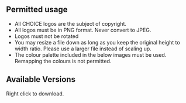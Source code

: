 ## Permitted usage

* All CHOICE logos are the subject of copyright.
* All logos must be in PNG format. Never convert to JPEG.
* Logos must not be rotated
* You may resize a file down as long as you keep the original height to width ratio. Please use a larger file instead of scaling up.
* The colour palette included in the below images must be used. Remapping the colours is not permitted.

## Available Versions

Right click to download.
